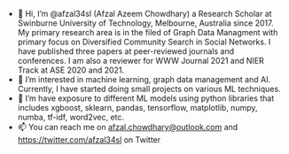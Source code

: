 - 👋 Hi, I’m @afzal34sl (Afzal Azeem Chowdhary) a Research Scholar at Swinburne University of Technology, Melbourne, Australia since 2017. My primary research area is in the filed of Graph Data Managment with primary focus on Diversified Community Search in Social Networks. I have published three papers at peer-reviewed journals and conferences. I am also a reviewer for WWW Journal 2021 and NIER Track at ASE 2020 and 2021.
- 👀 I’m interested in machine learning, graph data management and AI. Currently, I have started doing small projects on various ML techniques.
- 🌱 I’m have exposure to different ML models using python libraries that includes xgboost, sklearn, pandas, tensorflow, matplotlib, numpy, numba, tf-idf, word2vec, etc.
- 📫 You can reach me on afzal.chowdhary@outlook.com and https://twitter.com/afzal34sl on Twitter

<!---
afzal34sl/afzal34sl is a ✨ special ✨ repository because its `README.md` (this file) appears on your GitHub profile.
You can click the Preview link to take a look at your changes.
--->
